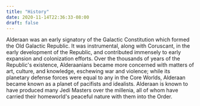 ```yaml
---
title: "History"
date: 2020-11-14T22:36:33-08:00
draft: false
---
```


Alderaan was an early signatory of the Galactic Constitution which formed the Old Galactic Republic. It was instrumental, along with Coruscant, in the early development of the Republic, and contributed immensely to early expansion and colonization efforts. Over the thousands of years of the Republic's existence, Alderaanians became more concerned with matters of art, culture, and knowledge, eschewing war and violence; while its planetary defense forces were equal to any in the Core Worlds, Alderaan became known as a planet of pacifists and idealists. Alderaan is known to have produced many Jedi Masters over the millenia, all of whom have carried their homeworld's peaceful nature with them into the Order. 